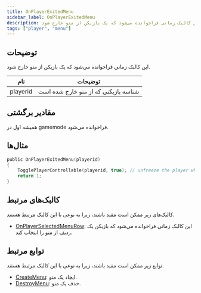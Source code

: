 ```yaml
---
title: OnPlayerExitedMenu
sidebar_label: OnPlayerExitedMenu
description: این کالبک زمانی فراخوانده می‌شود که یک بازیکن از منو خارج شود.
tags: ["player", "menu"]
---
```


## توضیحات

این کالبک زمانی فراخوانده می‌شود که یک بازیکن از منو خارج شود.

| نام      | توضیحات                              |
| -------- | ----------------------------------------- |
| playerid | شناسه بازیکنی که از منو خارج شده است     |

## مقادیر برگشتی

همیشه اول در gamemode فراخوانده می‌شود.

## مثال‌ها

```c
public OnPlayerExitedMenu(playerid)
{
    TogglePlayerControllable(playerid, true); // unfreeze the player when they exit a menu
    return 1;
}
```

## کالبک‌های مرتبط

کالبک‌های زیر ممکن است مفید باشند، زیرا به نوعی با این کالبک مرتبط هستند.

- [OnPlayerSelectedMenuRow](OnPlayerSelectedMenuRow): این کالبک زمانی فراخوانده می‌شود که بازیکن یک ردیف از منو را انتخاب کند.

## توابع مرتبط

توابع زیر ممکن است مفید باشند، زیرا به نوعی با این کالبک مرتبط هستند.

- [CreateMenu](../functions/CreateMenu): ایجاد یک منو.
- [DestroyMenu](../functions/DestroyMenu): حذف یک منو.